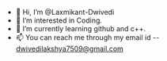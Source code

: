 - 👋 Hi, I’m @Laxmikant-Dwivedi
- 👀 I’m interested in Coding. 
- 🌱 I’m currently learning github and c++.
- 📫 You can reach me through my email id -- dwivedilakshya7509@gmail.com

<!---
Laxmikant-Dwivedi/Laxmikant-Dwivedi is a ✨ special ✨ repository because its `README.md` (this file) appears on your GitHub profile.
You can click the Preview link to take a look at your changes.
--->
